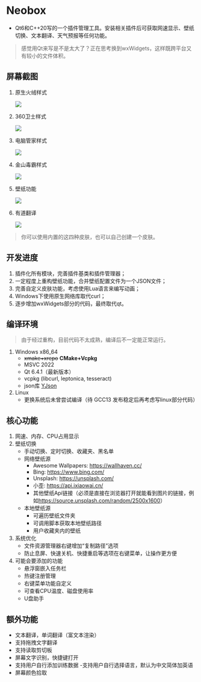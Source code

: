 # Neobox

- Qt6和C++20写的一个插件管理工具。安装相关插件后可获取网速显示、壁纸切换、文本翻译、天气预报等任何功能。

> 感觉用Qt来写是不是太大了？正在思考换到wxWidgets，这样既跨平台又有较小的文件体积。

## 屏幕截图

1. 原生火绒样式

    ![](https://cloud.tsinghua.edu.cn/f/cb162e06a23e4d42a772/?dl=1)
    <!-- ![](./screenshots/%E5%B1%8F%E5%B9%95%E6%88%AA%E5%9B%BE%202022-11-13%20234151.png) -->

2. 360卫士样式

    ![](https://cloud.tsinghua.edu.cn/f/42ef9aa2d55444759783/?dl=1)
    <!-- ![](./screenshots/%E5%B1%8F%E5%B9%95%E6%88%AA%E5%9B%BE%202022-11-13%20233907.png) -->

3. 电脑管家样式

    ![](https://cloud.tsinghua.edu.cn/f/1688364ff8d8477888b9/?dl=1)
    <!-- ![](./screenshots/%E5%B1%8F%E5%B9%95%E6%88%AA%E5%9B%BE%202022-11-13%20233257.png) -->

4. 金山毒霸样式

    ![](https://cloud.tsinghua.edu.cn/f/2ed05e162e12420f83d4/?dl=1)
    <!-- ![](./screenshots/%E5%B1%8F%E5%B9%95%E6%88%AA%E5%9B%BE%202022-11-14%20212223.png) -->

5. 壁纸功能

    ![](https://cloud.tsinghua.edu.cn/f/58fdaa71432c49edbc96/?dl=1)
    <!-- ![](./screenshots/%E5%B1%8F%E5%B9%95%E6%88%AA%E5%9B%BE%202022-11-13%20235138.png) -->

6. 有道翻译

    ![](https://cloud.tsinghua.edu.cn/f/0eac4655ae34426d9c48/?dl=1)
    <!-- ![](./screenshots/%E5%B1%8F%E5%B9%95%E6%88%AA%E5%9B%BE%202022-11-13%20234609.png) -->

> 你可以使用内置的这四种皮肤，也可以自己创建一个皮肤。

## 开发进度

1. 插件化所有模块，完善插件基类和插件管理器；
2. 一定程度上重构壁纸功能，合并壁纸配置文件为一个JSON文件；
3. 完善自定义皮肤功能，考虑使用Lua语言来编写动画；
4. Windows下使用原生网络库取代curl；
4. 逐步增加wxWidgets部分的代码，最终取代qt。

## 编译环境

> 由于经过重构，目前代码不太成熟，编译后不一定能正常运行。

1. Windows x86_64
    - <del>xmake+xrepo</del> **CMake+Vcpkg**
    - MSVC 2022
    - Qt 6.4.1（最新版本）
    - vcpkg (libcurl, leptonica, tesseract)
    - json库 [YJson](https://github.com/yjmthu/YJson)
2. Linux
    - 更换系统后未曾尝试编译（待 GCC13 发布稳定后再考虑写linux部分代码）

## 核心功能

1. 网速、内存、CPU占用显示
2. 壁纸切换
    + 手动切换、定时切换、收藏夹、黑名单
    + 网络壁纸源
      - Awesome Wallpapers: <https://wallhaven.cc/>
      - Bing: <https://www.bing.com/>
      - Unsplash: <https://unsplash.com/>
      - 小歪: <https://api.ixiaowai.cn/>
      - 其他壁纸Api链接（必须是直接在浏览器打开就能看到图片的链接，例如<https://source.unsplash.com/random/2500x1600>）
    + 本地壁纸源
      - 可遍历壁纸文件夹
      - 可调用脚本获取本地壁纸路径
      - 用户收藏夹内的壁纸
3. 系统优化
    - 文件资源管理器右键增加“复制路径”选项
    - 防止息屏、快速关机、快捷重启等选项在右键菜单，让操作更方便
4. 可能会要添加的功能
    - 悬浮窗嵌入任务栏
    - 热键注册管理
    - 右键菜单功能自定义
    - 可查看CPU温度、磁盘使用率
    - U盘助手

## 额外功能

- 文本翻译，单词翻译（富文本渲染）
- 支持拖拽文字翻译
- 支持读取剪切板
- 屏幕文字识别，快捷键打开
- 支持用户自行添加训练数据
    -支持用户自行选择语言，默认为中文简体加英语
- 屏幕颜色拾取
